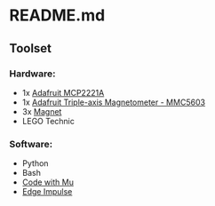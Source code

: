 # README.md

## Toolset

### Hardware:

- 1x [Adafruit MCP2221A](https://www.adafruit.com/product/4471)
- 1x [Adafruit Triple-axis Magnetometer - MMC5603](https://www.adafruit.com/product/5579)
- 3x [Magnet](https://www.supermagnete.ch/scheibenmagnete-neodym/scheibenmagnet-5mm-5mm_S-05-05-N)
- LEGO Technic

### Software:

- Python
- Bash
- [Code with Mu](https://codewith.mu/)
- [Edge Impulse](https://edgeimpulse.com/)
